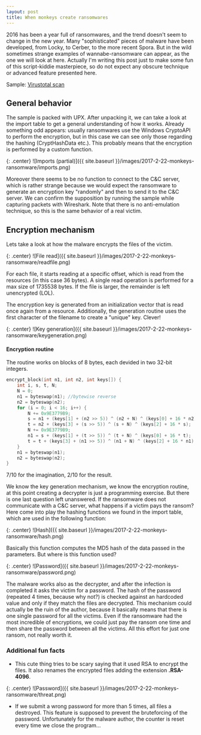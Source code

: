 ```yaml
---
layout: post
title: When monkeys create ransomwares
---
```


2016 has been a year full of ransomwares, and the trend doesn't seem to change in the new year. Many "sophisticated" pieces of malware have been developed, from Locky, to Cerber, to the more recent Spora. But in the wild sometimes strange examples of wannabe-ransomware can appear, as the one we will look at here. Actually I'm writing this post just to make some fun of this script-kiddie masterpiece, so do not expect any obscure technique or advanced feature presented here.

Sample: [Virustotal scan](https://virustotal.com/en/file/f29a0a45628b018fd1135eeb7690f49c535a865b891b19deaeebf782d75c9532/analysis/)

## General behavior

The sample is packed with UPX. After unpacking it, we can take a look at the import table to get a general understanding of how it works. Already something odd appears: usually ransomwares use the Windows CryptoAPI to perform the encryption, but in this case we can see only those regarding the hashing (CryptHashData etc.). This probably means that the encryption is performed by a custom function. 

{: .center}
![Imports (partial)]({{ site.baseurl }}/images/2017-2-22-monkeys-ransomware/imports.png)

Moreover there seems to be no function to connect to the C&C server, which is rather strange because we would expect the ransomware to generate an encryption key "randomly" and then to send it to the C&C server. We can confirm the supposition by running the sample while capturing packets with Wireshark. Note that there is no anti-emulation technique, so this is the same behavior of a real victim. 

## Encryption mechanism

Lets take a look at how the malware encrypts the files of the victim.

{: .center}
![File read]({{ site.baseurl }}/images/2017-2-22-monkeys-ransomware/readfile.png)

For each file, it starts reading at a specific offset, which is read from the resources (in this case 36 bytes). A single read operation is performed for a max size of 1735538 bytes. If the file is larger, the remainder is left unencrypted (LOL).

The encryption key is generated from an initialization vector that is read once again from a resource. Additionally, the generation routine uses the first character of the filename to create a "unique" key. Clever!

{: .center}
![Key generation]({{ site.baseurl }}/images/2017-2-22-monkeys-ransomware/keygeneration.png)

#### Encryption routine

The routine works on blocks of 8 bytes, each devided in two 32-bit integers.

```c
encrypt_block(int n1, int n2, int keys[]) {
	int i, s, t, N;
	N = 0;
	n1 = byteswap(n1); //bytewise reverse
	n2 = byteswap(n2);
	for (i = 0; i < 16; i++) {
		N += 0x9E3779B9;
		s = n1 + (keys[1] + (n2 >> 5)) ^ (n2 + N) ^ (keys[0] + 16 * n2);
		t = n2 + (keys[3] + (s >> 5)) ^ (s + N) ^ (keys[2] + 16 * s);
		N += 0x9E3779B9;
		n1 = s + (keys[1] + (t >> 5)) ^ (t + N) ^ (keys[0] + 16 * t);
		t = t + (keys[3] + (n1 >> 5)) ^ (n1 + N) ^ (keys[2] + 16 * n1);
	}
	n1 = byteswap(n1);
	n2 = byteswap(n2);
}
```

7/10 for the imagination, 2/10 for the result.

We know the key generation mechanism, we know the encryption routine, at this point creating a decrypter is just a programming exercise. But there is one last question left unanswered. If the ransomware does not communicate with a C&C server, what happens if a victim pays the ransom? Here come into play the hashing functions we found in the import table, which are used in the following function:

{: .center}
![Hash]({{ site.baseurl }}/images/2017-2-22-monkeys-ransomware/hash.png)

Basically this function computes the MD5 hash of the data passed in the parameters. But where is this function used?

{: .center}
![Password]({{ site.baseurl }}/images/2017-2-22-monkeys-ransomware/password.png)

The malware works also as the decrypter, and after the infection is completed it asks the victim for a password. The hash of the password (repeated 4 times, because why not?) is checked against an hardcoded value and only if they match the files are decrypted. This mechanism could actually be the ruin of the author, because it basically means that there is one single password for all the victims. Even if the ransomware had the most incredible of encryptions, we could just pay the ransom one time and then share the password between all the victims. All this effort for just one ransom, not really worth it.

### Additional fun facts

* This cute thing tries to be scary saying that it used RSA to encrypt the 
files. It also renames the encrypted files adding the extension **.RSA-4096**.

{: .center}
![Password]({{ site.baseurl }}/images/2017-2-22-monkeys-ransomware/threat.png)

* If we submit a wrong password for more than 5 times, all files a destroyed. This feature is supposed to prevent the bruteforcing of the password. Unfortunately for the malware author, the counter is reset every time we close the program...


